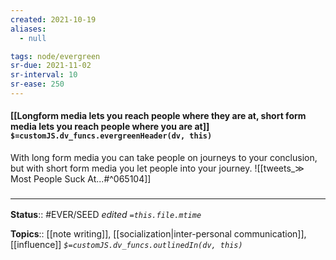 ```yaml
---
created: 2021-10-19
aliases:
  - null

tags: node/evergreen
sr-due: 2021-11-02
sr-interval: 10
sr-ease: 250
---
```

#### [[Longform media lets you reach people where they are at, short form media lets you reach people where you are at]] `$=customJS.dv_funcs.evergreenHeader(dv, this)`

With long form media you can take people on journeys to your conclusion, but with short form media you let people into your journey.
![[tweets_&Gt; Most People Suck At...#^065104]]

### <hr class="footnote"/>

**Status**:: #EVER/SEED
*edited `=this.file.mtime`*

**Topics**:: [[note writing]], [[socialization|inter-personal communication]], [[influence]]
*`$=customJS.dv_funcs.outlinedIn(dv, this)`*

